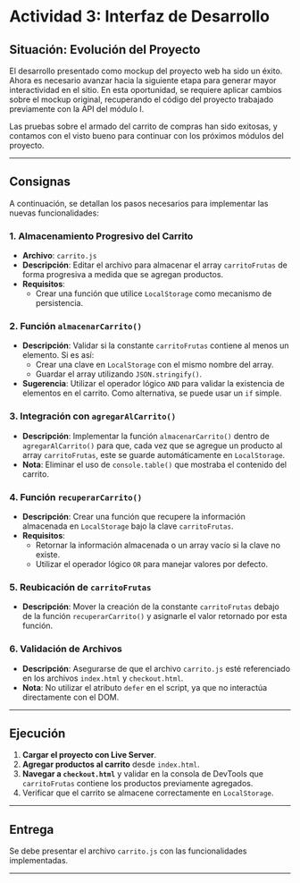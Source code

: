 # Actividad 3: Interfaz de Desarrollo

## Situación: Evolución del Proyecto
El desarrollo presentado como mockup del proyecto web ha sido un éxito. Ahora es necesario avanzar hacia la siguiente etapa para generar mayor interactividad en el sitio. En esta oportunidad, se requiere aplicar cambios sobre el mockup original, recuperando el código del proyecto trabajado previamente con la API del módulo I.

Las pruebas sobre el armado del carrito de compras han sido exitosas, y contamos con el visto bueno para continuar con los próximos módulos del proyecto.

---

## Consignas
A continuación, se detallan los pasos necesarios para implementar las nuevas funcionalidades:

### 1. Almacenamiento Progresivo del Carrito
- **Archivo**: `carrito.js`
- **Descripción**: Editar el archivo para almacenar el array `carritoFrutas` de forma progresiva a medida que se agregan productos.
- **Requisitos**:
  - Crear una función que utilice `LocalStorage` como mecanismo de persistencia.

### 2. Función `almacenarCarrito()`
- **Descripción**: Validar si la constante `carritoFrutas` contiene al menos un elemento. Si es así:
  - Crear una clave en `LocalStorage` con el mismo nombre del array.
  - Guardar el array utilizando `JSON.stringify()`.
- **Sugerencia**: Utilizar el operador lógico `AND` para validar la existencia de elementos en el carrito. Como alternativa, se puede usar un `if` simple.

### 3. Integración con `agregarAlCarrito()`
- **Descripción**: Implementar la función `almacenarCarrito()` dentro de `agregarAlCarrito()` para que, cada vez que se agregue un producto al array `carritoFrutas`, este se guarde automáticamente en `LocalStorage`.
- **Nota**: Eliminar el uso de `console.table()` que mostraba el contenido del carrito.

### 4. Función `recuperarCarrito()`
- **Descripción**: Crear una función que recupere la información almacenada en `LocalStorage` bajo la clave `carritoFrutas`.
- **Requisitos**:
  - Retornar la información almacenada o un array vacío si la clave no existe.
  - Utilizar el operador lógico `OR` para manejar valores por defecto.

### 5. Reubicación de `carritoFrutas`
- **Descripción**: Mover la creación de la constante `carritoFrutas` debajo de la función `recuperarCarrito()` y asignarle el valor retornado por esta función.

### 6. Validación de Archivos
- **Descripción**: Asegurarse de que el archivo `carrito.js` esté referenciado en los archivos `index.html` y `checkout.html`.
- **Nota**: No utilizar el atributo `defer` en el script, ya que no interactúa directamente con el DOM.

---

## Ejecución
1. **Cargar el proyecto con Live Server**.
2. **Agregar productos al carrito** desde `index.html`.
3. **Navegar a `checkout.html`** y validar en la consola de DevTools que `carritoFrutas` contiene los productos previamente agregados.
4. Verificar que el carrito se almacene correctamente en `LocalStorage`.

---

## Entrega
Se debe presentar el archivo `carrito.js` con las funcionalidades implementadas.

---
